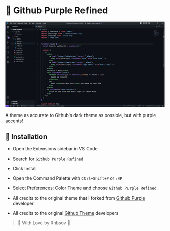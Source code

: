 # 👾 Github Purple Refined

![theme_showcase](assets/theme_showcase.png)

A theme as accurate to Github's dark theme as possible, but with purple accents!

## 🚀 Installation

- Open the Extensions sidebar in VS Code
- Search for `Github Purple Refined`
- Click Install
- Open the Command Palette with `Ctrl+Shift+P` or `⇧⌘P`
- Select Preferences: Color Theme and choose `Github Purple Refined`.

- All credits to the original theme that I forked from [Github Purple](https://marketplace.visualstudio.com/items?itemName=4a454646.github-purple) developer.

- All credits to the original [Github Theme](https://marketplace.visualstudio.com/items?itemName=GitHub.github-vscode-theme) developers


> 💜 With Love by Rnbsov 👾
